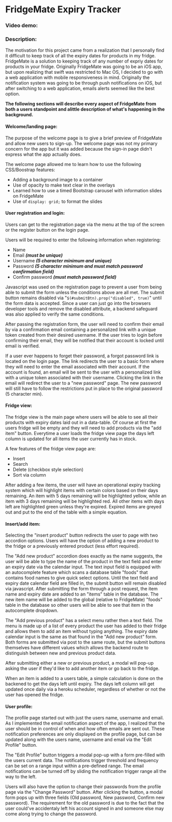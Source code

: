 # FridgeMate Expiry Tracker
### Video demo: <URL HERE>
### Description:

The motivation for this project came from a realization that I personally find it difficult to keep track of all the expiry dates for products in my fridge. FridgeMate is a solution to keeping track of any number of expriy dates for products in your fridge. Originally FridgeMate was going to be an iOS app, but upon realizing that swift was restricted to Mac OS, I decided to go with a web application with mobile responsiveness in mind. Originally the notification system was going to be through push notifications on iOS, but after switching to a web application, emails alerts seemed like the best option. 

**The following sections will describe every aspect of FridgeMate from both a users standpoint and alittle description of what's happening in the background.**

#### Welcome/landing page:
The purpose of the welcome page is to give a brief preview of FridgeMate and allow new users to sign-up. The welcome page was not my primary concern for the app but it was added because the sign-in page didn't express what the app actually does.

The welcome page allowed me to learn how to use the following CSS/Boostrap features:
- Adding a background image to a container
- Use of opacity to make text clear in the overlays
- Learned how to use a timed Bootstrap carousel with information slides on FridgeMate
- Use of ```display: grid;``` to format the slides

#### User registration and login:
Users can get to the registration page via the menu at the top of the screen or the register button on the login page.

Users will be required to enter the following information when registering:
- Name
- Email ***(must be unique)***
- Username ***(5 character minimum and unique)***
- Password ***(5 character minimum and must match password confirmation field)***
- Confirm password ***(must match password field)***

Javascript was used on the registration page to prevent a user from being able to submit the form unless the conditions above are all met. The submit button remains disabled via "```$(#submitBtn).prop("disabled", true)```" until the form data is accepted. Since a user can just go into the browsers developer tools and remove the disabled attribute, a backend safeguard was also applied to verify the same conditions.

After passing the registration form, the user will need to confirm their email by via a confirmation email containing a personalized link with a unique token created from their desired username. If the user tries to login before confirming their email, they will be notified that their account is locked until email is verified.

If a user ever happens to forget their password, a forgot password link is located on the login page. The link redirects the user to a basic form where they will need to enter the email associated with their account. If the account is found, an email will be sent to the user with a personalized link with a unique token associated with their username. Clicking the link in the email will redirect the user to a "new password" page. The new password will still have to follow the restrictions put in place to the original password (5 character min).

#### Fridge view:
The fridge view is the main page where users will be able to see all their products with expiry dates laid out in a data-table. Of course at first the users fridge will be empty and they will need to add products via the "add item" button. Everytime a user loads the fridge view page the days left column is updated for all items the user currently has in stock.

A few features of the fridge view page are:
- Insert
- Search
- Delete (checkbox style selection)
- Sort via column

After adding a few items, the user will have an operational expiry tracking system which will highlight items with certain colors based on their days remaining. An item with 5 days remaining will be highlighted yellow, while an item with 3 days remaining will be highlighted red. All other items with days left are highlighted green unless they're expired. Expired items are greyed out and put to the end of the table with a simple equation.

#### Insert/add item:
Selecting the "insert product" button redirects the user to page with two accordion options. Users will have the option of adding a new product to the fridge or a previously entered product (less effort required). 

The "Add new product" accordion does exactly as the name suggests, the user will be able to type the name of the product in the text field and enter an expiry date via the calendar input. The text input field is equipped with an autocomplete feature which scans a database table "foods" that contains food names to give quick select options. Until the text field and expiry date calendar field are filled in, the submit button will remain disabled via javascript. 
After submitting the form through a post request, the item name and expiry date are added to an "items" table in the database. The new item name will be added to the global (relative to FridgeMate) "foods" table in the database so other users will be able to see that item in the autocomplete dropdown.

The "Add previous product" has a select menu rather then a text field. The menu is made up of a list of every product the user has added to their fridge and allows them to add an item without typing anything. The expiry date calendar input is the same as that found in the "Add new product" form. Both forms are submitted via post to the same route, but the submit buttons themselves have different values which allows the backend route to distinguish between new and previous product data.

After submitting either a new or previous product, a modal will pop-up asking the user if they'd like to add another item or go back to the fridge.

When an item is added to a users table, a simple calculation is done on the backened to get the days left until expiry. The days left column will get updated once daily via a heroku scheduler, regardless of whether or not the user has opened the fridge.

#### User profile:
The profile page started out with just the users name, username and email. As I implemented the email notification aspect of the app, I realized that the user should be in control of when and how often emails are sent out. These notification preferences are only displayed on the profile page, but can be updated along with the users name, username and email via the "Edit Profile" button.

The "Edit Profile" button triggers a modal pop-up with a form pre-filled with the users current data. The notifications trigger threshold and frequency can be set on a range input within a pre-defined range. The email notifications can be turned off by sliding the notification trigger range all the way to the left.

Users will also have the option to change their passwords from the profile page via the "Change Password" button. After clicking the button, a modal form pops up with three fields (Old password, New password, Confirm new password). The requirement for the old password is due to the fact that the user could've accidentaly left his account signed in and someone else may come along trying to change the password.

